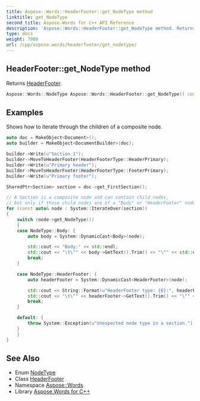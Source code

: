 ```yaml
---
title: Aspose::Words::HeaderFooter::get_NodeType method
linktitle: get_NodeType
second_title: Aspose.Words for C++ API Reference
description: 'Aspose::Words::HeaderFooter::get_NodeType method. Returns HeaderFooter in C++.'
type: docs
weight: 7000
url: /cpp/aspose.words/headerfooter/get_nodetype/
---
```

## HeaderFooter::get_NodeType method


Returns [HeaderFooter](../../nodetype/).

```cpp
Aspose::Words::NodeType Aspose::Words::HeaderFooter::get_NodeType() const override
```


## Examples



Shows how to iterate through the children of a composite node. 
```cpp
auto doc = MakeObject<Document>();
auto builder = MakeObject<DocumentBuilder>(doc);

builder->Write(u"Section 1");
builder->MoveToHeaderFooter(HeaderFooterType::HeaderPrimary);
builder->Write(u"Primary header");
builder->MoveToHeaderFooter(HeaderFooterType::FooterPrimary);
builder->Write(u"Primary footer");

SharedPtr<Section> section = doc->get_FirstSection();

// A Section is a composite node and can contain child nodes,
// but only if those child nodes are of a "Body" or "HeaderFooter" node type.
for (const auto& node : System::IterateOver(section))
{
    switch (node->get_NodeType())
    {
    case NodeType::Body: {
        auto body = System::DynamicCast<Body>(node);

        std::cout << "Body:" << std::endl;
        std::cout << "\t\"" << body->GetText().Trim() << "\"" << std::endl;
        break;
    }

    case NodeType::HeaderFooter: {
        auto headerFooter = System::DynamicCast<HeaderFooter>(node);

        std::cout << String::Format(u"HeaderFooter type: {0}:", headerFooter->get_HeaderFooterType()) << std::endl;
        std::cout << "\t\"" << headerFooter->GetText().Trim() << "\"" << std::endl;
        break;
    }

    default: {
        throw System::Exception(u"Unexpected node type in a section.");
    }
    }
}
```

## See Also

* Enum [NodeType](../../nodetype/)
* Class [HeaderFooter](../)
* Namespace [Aspose::Words](../../)
* Library [Aspose.Words for C++](../../../)
